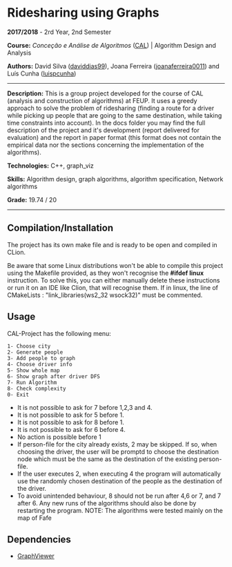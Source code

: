 # Ridesharing using Graphs

**2017/2018** - 2rd Year, 2nd Semester

**Course:** *Conceção e Análise de Algoritmos* ([CAL](https://sigarra.up.pt/feup/en/UCURR_GERAL.FICHA_UC_VIEW?pv_ocorrencia_id=419999)) | Algorithm Design and Analysis

**Authors:** David Silva ([daviddias99](https://github.com/daviddias99)), Joana Ferreira ([joanaferreira0011](https://github.com/joanaferreira0011 "joanaferreira0011")) and Luís Cunha ([luispcunha](https://github.com/luispcunha))

---

**Description:** This is a group project developed for the course of CAL (analysis and construction of algorithms) at FEUP. It uses a greedy approach to solve the problem of ridesharing (finding a route for a driver while picking up people that are going to the same destination, while taking time constraints into account). 
In the docs folder you may find the full description of the project and it's development (report delivered for evaluation) and the report in paper format (this format does not contain the empirical data nor the sections concerning the implementation of the algorithms).

**Technologies:** C++, graph_viz

**Skills:** Algorithm design, graph algorithms, algorithm specification, Network algorithms

**Grade:** 19.74 / 20

---

## Compilation/Installation

The project has its own make file and is ready to be open and compiled in CLion. 

Be aware that some Linux distributions won't be able to compile this project using the Makefile provided, as they won't recognise the **#ifdef linux** instruction. To solve this, you can either manually delete these instructions or run it on an IDE like Clion, that will recognise them.
If in linux, the line of CMakeLists : "link_libraries(ws2_32 wsock32)" must be commented.

## Usage

CAL-Project has the following menu:

```
1- Choose city
2- Generate people
3- Add people to graph
4- Choose driver info
5- Show whole map
6- Show graph after driver DFS
7- Run Algorithm
8- Check complexity
0- Exit
```

* It is not possible to ask for 7 before 1,2,3 and 4. 
* It is not possible to ask for 5 before 1.
* It is not possible to ask for 8 before 1.
* It is not possible to ask for 6 before 4.
* No action is possible before 1
* If person-file for the city already exists, 2 may be skipped. If so, when choosing the driver, the user will be promptd to choose the destination node which must be the same as the destination of the existing person-file.
* If the user executes 2, when executing 4 the program will automatically use the randomly chosen destination of the people as the destination of the driver.
* To avoid unintended behaviour, 8 should not be run after 4,6 or 7, and 7 after 6. Any new runs of the algorithms should also be done by restarting the program.
NOTE: The algorithms were tested mainly on the map of Fafe
## Dependencies
* [GraphViewer](https://paginas.fe.up.pt/~rossetti/rrwiki/doku.php?id=teaching:1011:cal:graphviewer)
